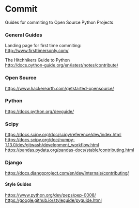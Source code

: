 # Commit
Guides for commiting to Open Source Python Projects  

### General Guides  

Landing page for first time commiting:  
http://www.firsttimersonly.com/

The Hitchhikers Guide to Python  
http://docs.python-guide.org/en/latest/notes/contribute/  

### Open Source 
https://www.hackerearth.com/getstarted-opensource/  

### Python  
https://docs.python.org/devguide/  

### Scipy
https://docs.scipy.org/doc/scipy/reference/dev/index.html  
https://docs.scipy.org/doc/numpy-1.13.0/dev/gitwash/development_workflow.html
https://pandas.pydata.org/pandas-docs/stable/contributing.html

### Django  
https://docs.djangoproject.com/en/dev/internals/contributing/  

#### Style Guides  
https://www.python.org/dev/peps/pep-0008/  
https://google.github.io/styleguide/pyguide.html  


